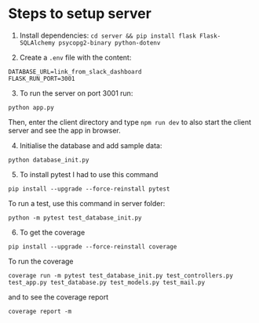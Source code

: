 # Steps to setup server

1. Install dependencies:
   `cd server && pip install flask Flask-SQLAlchemy psycopg2-binary python-dotenv`

2. Create a `.env` file with the content:

```
DATABASE_URL=link_from_slack_dashboard
FLASK_RUN_PORT=3001
```

3. To run the server on port 3001 run:

```
python app.py
```

Then, enter the client directory and type `npm run dev` to also start the client server and see the app in browser.

4. Initialise the database and add sample data:

```
python database_init.py
```
5. To install pytest I had to use this command
```
pip install --upgrade --force-reinstall pytest
```
To run a test, use this command in server folder:
```
python -m pytest test_database_init.py
```
6. To get the coverage 
```
pip install --upgrade --force-reinstall coverage
```
To run the coverage
```
coverage run -m pytest test_database_init.py test_controllers.py test_app.py test_database.py test_models.py test_mail.py
```
and to see the coverage report
```
coverage report -m
```